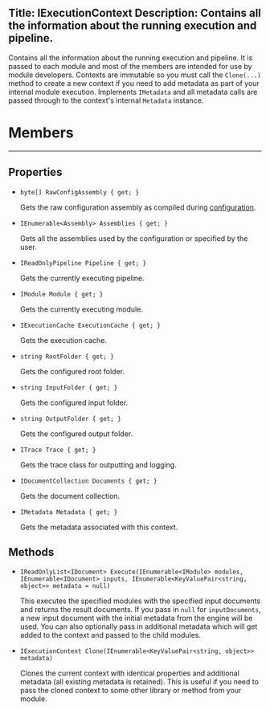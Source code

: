 Title: IExecutionContext
Description: Contains all the information about the running execution and pipeline.
---
Contains all the information about the running execution and pipeline. It is passed to each module and most of the members are intended for use by module developers. Contexts are immutable so you must call the `Clone(...)` method to create a new context if you need to add metadata as part of your internal module execution. Implements `IMetadata` and all metadata calls are passed through to the context's internal `Metadata` instance.

# Members
---
## Properties

  - `byte[] RawConfigAssembly { get; }`
  
    Gets the raw configuration assembly as compiled during [configuration](/getting-started/configuration).
  
  - `IEnumerable<Assembly> Assemblies { get; }`
  
    Gets all the assemblies used by the configuration or specified by the user.
   
  - `IReadOnlyPipeline Pipeline { get; }`
  
    Gets the currently executing pipeline.
  
  - `IModule Module { get; }`
  
    Gets the currently executing module.
  
  - `IExecutionCache ExecutionCache { get; }`
  
    Gets the execution cache.
  
  - `string RootFolder { get; }`
  
    Gets the configured root folder.
  
  - `string InputFolder { get; }`
  
    Gets the configured input folder.
  
  - `string OutputFolder { get; }`
  
    Gets the configured output folder.
  
  - `ITrace Trace { get; }`
  
    Gets the trace class for outputting and logging.
  
  - `IDocumentCollection Documents { get; }`
  
    Gets the document collection.
    
  - `IMetadata Metadata { get; }`
  
    Gets the metadata associated with this context.
  
## Methods
  
  - `IReadOnlyList<IDocument> Execute(IEnumerable<IModule> modules, IEnumerable<IDocument> inputs, IEnumerable<KeyValuePair<string, object>> metadata = null)`
  
    This executes the specified modules with the specified input documents and returns the result documents. If you pass in `null` for `inputDocuments`, a new input document with the initial metadata from the engine will be used. You can also optionally pass in additional metadata which will get added to the context and passed to the child modules.
    
  - `IExecutionContext Clone(IEnumerable<KeyValuePair<string, object>> metadata)`
  
    Clones the current context with identical properties and additional metadata (all existing metadata is retained). This is useful if you need to pass the cloned context to some other library or method from your module.